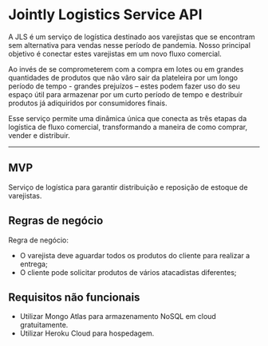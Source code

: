 # Jointly Logistics Service API

A JLS é um serviço de logística destinado aos varejistas que se encontram sem alternativa para vendas nesse período de pandemia. Nosso principal objetivo é conectar estes varejistas em um novo fluxo comercial.

Ao invés de se comprometerem com a compra em lotes ou em grandes quantidades de produtos que não vãro sair da plateleira por um longo período de tempo - grandes prejuízos – estes podem fazer uso do seu espaço útil para armazenar por um curto período de tempo e destribuir produtos já adiquiridos por consumidores finais.

Esse serviço permite uma dinâmica única que conecta as três etapas da logística de fluxo comercial, transformando a maneira de como comprar, vender e distribuir.

---
## MVP

Serviço de logística para garantir distribuição e reposição de estoque de varejistas.

## Regras de negócio

Regra de negócio:

* O varejista deve aguardar todos os produtos do cliente para realizar a entrega;
* O cliente pode solicitar produtos de vários atacadistas diferentes;

## Requisitos não funcionais

* Utilizar Mongo Atlas para armazenamento NoSQL em cloud gratuitamente.
* Utilizar Heroku Cloud para hospedagem.
